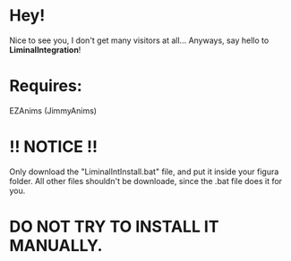 # Hey!
Nice to see you, I don't get many visitors at all... 
Anyways, say hello to **LiminalIntegration**!


# Requires:
EZAnims (JimmyAnims)

# !! NOTICE !!
Only download the "LiminalIntInstall.bat" file, and put it inside your figura folder.
All other files shouldn't be downloade, since the .bat file does it for you.


# DO NOT TRY TO INSTALL IT MANUALLY.
